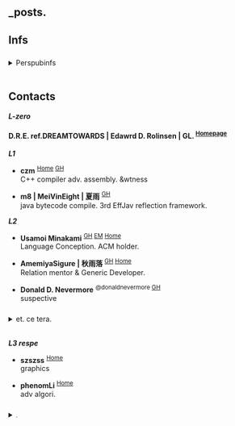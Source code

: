 

## _posts.



## Infs

<details markdown="1" style="margin-top: 24px;">
  <summary> Perspubinfs </summary>

[comment]: <> (- Perspubinfs)
  - <small>Integrated Development Environment. IDE.</small>  
    IntelliJ IDEA \| Clion \| Visual Studio Code \| ~~Visual Studio 17+~~
  - <small>Utilities</small>  
    Proxifier \| Clash
  - <small>Media</small>  
    Blender \| Photoshop \| Premiere Pro \| ~~Final Cut Pro~~
  - <small>Minecraft</small>  
    Mining \| Farming
  - <small>Series</small>  
    Prison Breaking / Narcos / LdP. / Breaking Bad
  - <small>Gam'es</small>  
    Euro Truck Simulator II. \| Cities: Skyline \| Plants vs Zombie. \| GTA V. SA. \| Farcry 
  - <small>Platform</small>  
    Pinterest \| Trello \| Discord \| Reddit \| Soundcloud
  - <small>OS.</small>  
    Microsoft Windows <small>_casual_latest_version.</small> \| MACOSX <small>_15_final.</small> \| Ubuntu <small>_16_final.</small>

<br>

- <small>Fav Musx.</small>
  - *Folklove (Inst.)* <small>&nbsp;/&nbsp; Kenichiro Nishihara; ESNO · Natural Relax presented by Folklove</small> <sup>&nbsp;#Jaz h.</sup>
  - *214 National Highway (Original Mix)* <small>&nbsp;/&nbsp; Melchi</small> <sup>&nbsp;#Progressive House</sup>
    
</details>
<br>

## Contacts

***L-zero***
#### D.R.E. ref.DREAMTOWARDS | Edawrd D. Rolinsen | GL. <sup>[Homepage]()</sup>


***L1***

- **czm** <sup>[Home](http://czm.sfclub.cc/archives/) [GH](http://czm.sfclub.cc/archives/) </sup>  
C++ compiler adv. assembly. &wtness

-  **m8 | MeiVinEight | 夏雨** <sup>[GH](MeiVinEight)</sup>  
java bytecode compile. 3rd EffJav reflection framework.

***L2***

- **Usamoi Minakami** <sup>[GH](https://github.com/Usamoi) [EM](usamoi@outlook.com) [Home](https://usamoi.com/) </sup>  
Language Conception. ACM holder.

- **AmemiyaSigure | 秋雨落** <sup>[GH](https://github.com/AmemiyaSigure) [Home](https://blog.rain.cx/) </sup>  
Relation mentor & Generic Developer.

- **Donald D. Nevermore** <sup>@donaldnevermore [GH](https://github.com/donaldnevermore) </sup>  
  suspective


<details markdown="1" style="margin-top: 24px;">
  <summary> et. ce tera. </summary> 

  - Chanots <sup>[GH](https://github.com/G0ld2N) </sup>  
    &kdns

  - Kevin CHEN <sup>[GH](https://github.com/KevinZonda) </sup>  
    funnyguy
  
  - Chanshiyu <sup>[Home](https://chanshiyu.com/) </sup>
  
  - Trii Hsia <sup>[Home](https://yumoe.com/) </sup>
  
  - *Lang J. Ron*
  
  - Makito's Notebook <sup>[Home](https://keep.moe/) </sup>
  
  - Ayaka Neko <sup>[Home](https://neko.ayaka.moe/) </sup>
  
  - Lowsfish <sup>[Home](https://lowsfish.com/) </sup>  
    clture
  
  - Chris <sup>[Home](https://chrisoft.org/) </sup>  
    clture

  - TheBadZhang <sup>[Home](https://thebadzhang.top/) </sup>  
    basic graphics, convex.
    
  - CompexStudio <sup> [Home](https://complexstudio.net/) </sup>
  
  - DavinciEvans <sup>[Home](https://davincievans.top/) [GH](https://github.com/DavinciEvans) </sup>

  - **Glavo** <sup>[GH](https://github.com/Glavo) </sup>  
    jdk news.

</details>

<br>

***L3 respe***


- **szszss** <sup>[Home](http://blog.hakugyokurou.net/) </sup>  
  graphics
  
- **phenomLi** <sup>[Home](https://github.com/phenomLi/Blog) </sup>  
  adv algori.




<details markdown="1" style="margin-top: 24px;">
  <summary> <small> . </small> </summary>
  

[comment]: <> (<details markdown="1" style="margin-top: 24px;">)
[comment]: <> (  <summary> <b>Channels</b> </summary><br>)
- Channels
  - <small>Music</small>  
    Chillhop Music | MrSuicideSheep | Waifu Wednesdays | Aviencloud | Ujico\* /Snail's House | Firefly Music | YUUKI MUSIC | Unmei Ongaku
  - <small>Relaxation</small>  
    ElenaLin | Mediastorm | JiangSenZhe | Destiny Whispers<sup>m. asmr</sup>
  
  - <small>Norm Gaming</small>
    - OMGcraft \| Shulkercraft \| D. Jofa
    - <small>Film</small>  
      James Harding<sup>The Find Overgrown</sup> \| Element Animation \| Black Plasma Studios \| Blue Monkey
    - <small>Building</small>  
      Keralis | JUNS MAB Minecraft | Archelaus | CraftyFoxe | Zaypixel | Silvarret | Folli | TheNeoCubest | Rinty-Craft
    - <small>Logs</small>  
      巢哥 | Onityan | Bes Joe Kampo
    - <small>Pvp</small>  
      Target3DGaming, RKY, Bitzel, fruitberries
    - <small>Otr</small>  
      RSparrow, Vučko100, Jimmy01, JANTSUU \| Grant Abbitt

[comment]: <> (</details><br>)

[comment]: <> (<details markdown="1">)
[comment]: <> (  <summary> <b>Architecture</b> </summary><br>)

- Architecture
  - Greenfield Minecraft
  - *Alpine*
  - Zeropoint55 <sup>[YT](https://www.youtube.com/channel/UC9SmMEm_jEWD03AJuH-0xow) Respectful broad r. clean Architecture.</sup>   
  - <small>Comp</small>  
    Kao<sup>[Home](https://beacons.page/kaomc) [YT](https://www.youtube.com/channel/UCmvcFn2ktjXO-BRCSc1AnoQ) </sup> | Mar. | Blisschen | cardboardman | きぃこ / kiiko

[comment]: <> (</details><br>)


[comment]: <> (<details markdown="1">)
[comment]: <> (  <summary> <b>Ultimate Terminators</b> </summary> <br>)
- Professional Technology
  - <small>Comm</small>
    - The Cherno
    - Makin' Stuff Look Good
  - <small>StepIn</small>
    - Mahan Pandey \| Briac \| Inigo Quilez
    - Sebastian Lague
    - Thinmatrix.
  - <small>Ex</small>
    - Erin Catto
  - <small>Advanced Surface</small>
    - Lin X \| ngildea
    - M. Cepero

[comment]: <> (</details>)

</details>
<br>
